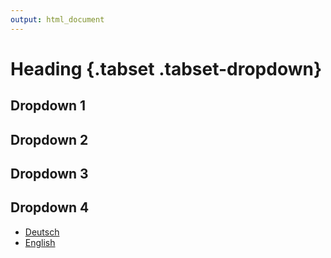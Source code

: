```yaml
---
output: html_document
---
```


# Heading {.tabset .tabset-dropdown}

## Dropdown 1

## Dropdown 2

## Dropdown 3 

## Dropdown 4

* [Deutsch](de/)
* [English](en/)
